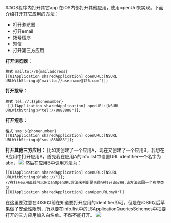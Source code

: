 ##iOS程序内打开其它app
在iOS内部打开其他应用，使用openUrl来实现。下面介绍打开其它应用的方法：

* 打开浏览器
* 打开email
* 拨号程序
* 短信
* 打开第三方应用  
  
**打开浏览器：**  

	格式 mailto://${mailaddress}
	[[UIApplication sharedApplication] openURL:[NSURL URLWithString:@"mailto://username@126.com"]];
**打开拨号：**

	格式 tel://:${phonenumber}
	 [[UIApplication sharedApplication] openURL:[NSURL URLWithString:@"tel://8888888"]];
**打开短息：**

	格式 sms:${phonenumber}
	[[UIApplication sharedApplication] openURL:[NSURL URLWithString:@"sms:888888"]];
**打开其他三方应用：**
比如我创建了一个应用A，现在又创建了一个应用B，我想在B应用中打开应用A，首先我在应用A的info.list中设置URL identifier一个名字为abc，
![](http://7xleoh.com1.z0.glb.clouddn.com/URLidentifier.png)
然后在应用B中调用方法为：  

```
[[UIApplication sharedApplication] openURL:[NSURL URLWithString:@"abc://"]];
//在打开应用直线可以用canOpenURL方法来判断是否能够打开该应用,该方法返回一个布尔类型
[[UIApplication sharedApplication] canOpenURL:myUrl]
```  

在这里要注意在iOS9以前在知道要打开应用的identifier即可。但是在iOS9以后苹果做了安全性限制，所以要在info.list中的LSApplicationQueriesSchemes中把要打开的三方应用加入白名单。不然不能打开。
![](http://7xleoh.com1.z0.glb.clouddn.com/LSApplicationQueries.png)